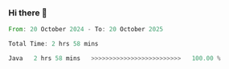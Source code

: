 ### Hi there 👋

<!--START_SECTION:waka-->

```rust
From: 20 October 2024 - To: 20 October 2025

Total Time: 2 hrs 58 mins

Java   2 hrs 58 mins   >>>>>>>>>>>>>>>>>>>>>>>>>   100.00 %
```

<!--END_SECTION:waka-->

